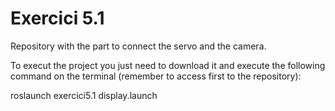 # Exercici 5.1
Repository with the part to connect the servo and the camera.

To execut the project you just need to download it and execute the following command on the terminal (remember to access first to the repository):

roslaunch exercici5.1 display.launch


